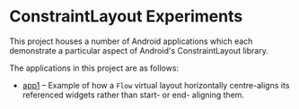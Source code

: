 # ConstraintLayout Experiments

This project houses a number of Android applications which each demonstrate a particular aspect of Android's ConstraintLayout library.

The applications in this project are as follows:

* [app1](app1) – Example of how a `Flow` virtual layout horizontally centre-aligns its referenced widgets rather than start- or end- aligning them. 
